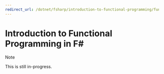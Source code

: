 ```yaml
---
redirect_url: /dotnet/fsharp/introduction-to-functional-programming/functions-as-first-class-values
---
```

# Introduction to Functional Programming in F# #

> [!NOTE]
> This is still in-progress.